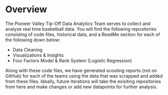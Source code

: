 # Overview

The Pioneer Valley Tip-Off Data Analytics Team serves to collect and analyze real time basketball data. You will find the following repositories consisting of code files, historical data, and a ReadMe section for each of the following down below:

- Data Cleaning
- Visualizations & Insights
- Four Factors Model & Rank System (Logistic Regression)

Along with these code files, we have generated scouting reports (not on GitHub) for each of the teams using the data that was scrapped and added from these files. Ideally, future iterations will take the exisiting repositories from here and make changes or add new datapoints for further analysis.
